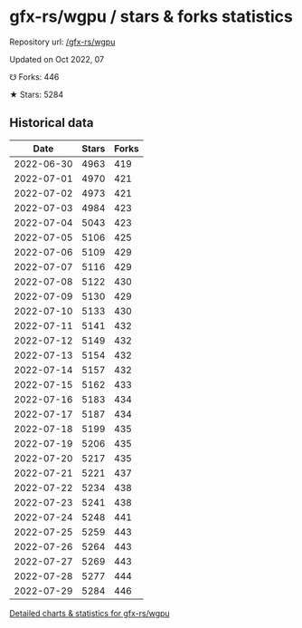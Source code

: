 # gfx-rs/wgpu / stars & forks statistics

Repository url: [/gfx-rs/wgpu](https://github.com/gfx-rs/wgpu)

Updated on Oct 2022, 07

☋ Forks: 446

★ Stars: 5284

## Historical data
| Date | Stars | Forks |
|------|-------|-------|
| 2022-06-30 | 4963 | 419 | 
| 2022-07-01 | 4970 | 421 | 
| 2022-07-02 | 4973 | 421 | 
| 2022-07-03 | 4984 | 423 | 
| 2022-07-04 | 5043 | 423 | 
| 2022-07-05 | 5106 | 425 | 
| 2022-07-06 | 5109 | 429 | 
| 2022-07-07 | 5116 | 429 | 
| 2022-07-08 | 5122 | 430 | 
| 2022-07-09 | 5130 | 429 | 
| 2022-07-10 | 5133 | 430 | 
| 2022-07-11 | 5141 | 432 | 
| 2022-07-12 | 5149 | 432 | 
| 2022-07-13 | 5154 | 432 | 
| 2022-07-14 | 5157 | 432 | 
| 2022-07-15 | 5162 | 433 | 
| 2022-07-16 | 5183 | 434 | 
| 2022-07-17 | 5187 | 434 | 
| 2022-07-18 | 5199 | 435 | 
| 2022-07-19 | 5206 | 435 | 
| 2022-07-20 | 5217 | 435 | 
| 2022-07-21 | 5221 | 437 | 
| 2022-07-22 | 5234 | 438 | 
| 2022-07-23 | 5241 | 438 | 
| 2022-07-24 | 5248 | 441 | 
| 2022-07-25 | 5259 | 443 | 
| 2022-07-26 | 5264 | 443 | 
| 2022-07-27 | 5269 | 443 | 
| 2022-07-28 | 5277 | 444 | 
| 2022-07-29 | 5284 | 446 | 


[Detailed charts & statistics for gfx-rs/wgpu](https://reviewgithub.com/rep/gfx-rs/wgpu)
